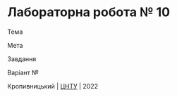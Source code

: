﻿# Лабораторна робота № 10

Тема

Мета

Завдання

Варіант № 


Кропивницький | <a href="http://www.kntu.kr.ua/">ЦНТУ</a> | 2022